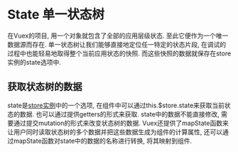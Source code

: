 # State 单一状态树

在Vuex的项目, 用一个对象就包含了全部的应用层级状态. 至此它便作为一个唯一数据源而存在. 单一状态树让我们能够直接地定位任一特定的状态片段, 在调试的过程中也能轻易地取得整个当前应用状态的快照. 而这些快照的数据就保存在store实例的state选项中. 

## 获取状态树的数据

state是[store实例](./Store.md)中的一个选项, 在组件中可以通过this.$store.state来获取当前状态的数据. 也可以通过提供getters的形式来获取. state中的数据不能直接修改, 需要通过提交mutation的形式来改变状态树的数据. Vuex还提供了mapState函数来让用户同时读取状态树的多个数据并把这些数据生成为组件的计算属性, 还可以通过mapState函数对state中的数据的名称进行转换, 将其映射到组件. 

